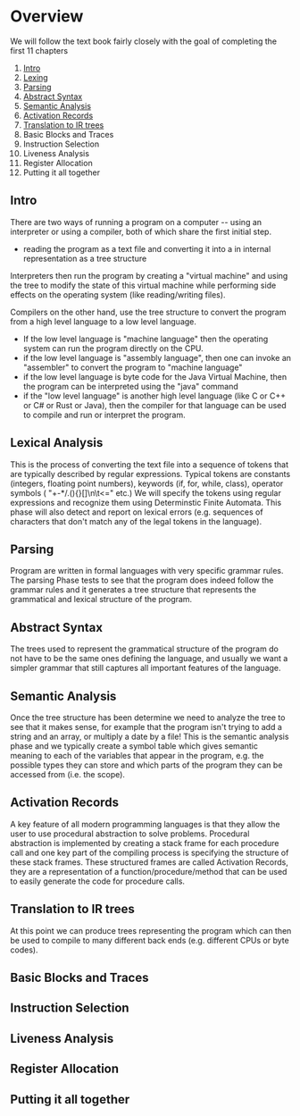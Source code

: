 # Overview

We will follow the text book fairly closely with the goal of completing the first 11 chapters

1. [Intro](#intro)
2. [Lexing](#lexical-analysis)
3. [Parsing](#parsing)
4. [Abstract Syntax](#abstract-syntax)
5. [Semantic Analysis](#semantic-analysis)
6. [Activation Records](#activation-records)
7. [Translation to IR trees](translation-to-ir-trees)
8. Basic Blocks and Traces
9. Instruction Selection
10. Liveness Analysis
11. Register Allocation
12. Putting it all together




## Intro
There are two ways of running a program on a computer -- using an interpreter or using a compiler, both of which share the first initial step.
* reading the program as a text file and converting it into a in internal representation as a tree structure

Interpreters then run the program by creating a "virtual machine" and using the tree to modify the state of this virtual machine while performing side effects on the operating system (like reading/writing files). 

Compilers on the other hand, use the tree structure to convert the program from a high level language to a low level language. 
* If the low level language is "machine language" then the operating system can run the program directly on the CPU.
* if the low level language is "assembly language", then one can invoke an "assembler" to convert the program to "machine language"
* if the low level language is byte code for the Java Virtual Machine, then the program can be interpreted using the "java" command
* if the "low level language" is another high level language (like C or C++ or C# or Rust or Java), then the compiler for that language can be used to compile and run or interpret the program.




## Lexical Analysis
This is the process of converting the text file into a sequence of tokens that are typically described by regular expressions. Typical tokens are constants (integers, floating point numbers), keywords (if, for, while, class), operator symbols ( "+-*/.(){}[]\n\t<=" etc.) We will specify the tokens using regular expressions and recognize them using Determinstic Finite Automata. This phase will also detect and report on lexical errors (e.g. sequences of characters that don't match any of the legal tokens in the language).

## Parsing
Program are written in formal languages with very specific grammar rules.  The parsing Phase tests to see
that the program does indeed follow the grammar rules and it generates a tree structure that represents the grammatical and lexical structure of the program.

## Abstract Syntax
The trees used to represent the grammatical structure of the program do not have to be the same ones defining the language, and usually we want a simpler grammar that still captures all important features of the language. 

## Semantic Analysis
Once the tree structure has been determine we need to analyze the tree to see that it makes sense, for example that the program isn't trying to add a string and an array, or multiply a date by a file! This is the semantic analysis phase and we typically create a symbol table which gives semantic meaning to each
of the variables that appear in the program, e.g. the possible types they can store and which parts of the program they can be accessed from (i.e. the scope).

## Activation Records
A key feature of all modern programming languages is that they allow the user to use procedural abstraction to solve problems.  Procedural abstraction is implemented by creating a stack frame for each procedure call and one key part of the compiling process is specifying the structure of these stack frames. These structured frames are called Activation Records, they are a representation of a function/procedure/method that can be used to easily generate the code for procedure calls.


## Translation to IR trees
At this point we can produce trees representing the program which can then be used to compile to many different back ends (e.g. different CPUs or byte codes).

## Basic Blocks and Traces

## Instruction Selection

## Liveness Analysis

## Register Allocation

## Putting it all together

